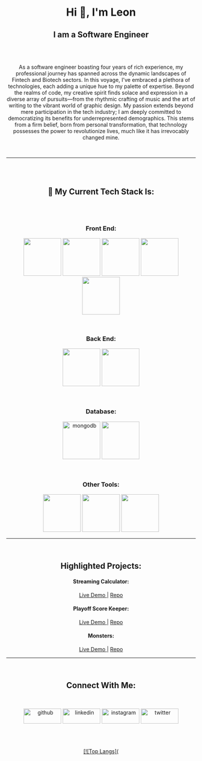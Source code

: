 <!-- Header and Description -->

<center><h1>Hi 👋, I'm Leon</h1></center>

<center><h2>I am a Software Engineer</h2></center>

<br>
<br>
<center><p>As a software engineer boasting four years of rich experience, my professional journey has spanned across the dynamic landscapes of Fintech and Biotech sectors. In this voyage, I've embraced a plethora of technologies, each adding a unique hue to my palette of expertise. Beyond the realms of code, my creative spirit finds solace and expression in a diverse array of pursuits—from the rhythmic crafting of music and the art of writing to the vibrant world of graphic design. My passion extends beyond mere participation in the tech industry; I am deeply committed to democratizing its benefits for underrepresented demographics. This stems from a firm belief, born from personal transformation, that technology possesses the power to revolutionize lives, much like it has irrevocably changed mine.</p></center>
<br>

---

<!-- Tools and Tech -->

<br>
<br>
<center> <h2>🚀 My Current Tech Stack Is:</h2></center>
<br>
<br>
<center><h3>Front End:</h3></center>
<p align="center">
  <a href="https://www.w3.org/html/" target="_blank"><img src="https://img.icons8.com/color/48/000000/html-5.png" width="100"/></a> 
  <a href="https://www.w3schools.com/css/" target="_blank"><img src="https://img.icons8.com/color/48/000000/css3.png" width="100"/></a> 
  <a href="https://www.javascript.com/" target="_blank"><img src="https://img.icons8.com/color/48/000000/javascript.png" width="100"/></a> 
  <a href="https://www.typescriptlang.org/" target="_blank"><img src="https://img.icons8.com/color/48/000000/typescript.png" width="100"/></a>
  <a href="https://reactjs.org/" target="_blank"> <img src="https://img.icons8.com/color/48/000000/react-native.png" width="100"/></a>
</p>
<br>
<center><h3>Back End:</h3></center>
<p align="center">
  <img src="https://img.icons8.com/color/48/000000/nodejs.png" width="100" style="display: inline;"/> 
  <img src="https://img.icons8.com/color/48/000000/nestjs.png" width="100" style="display: inline;"/>
</p>
<br>
  <center><h3>Database:</h3></center>
  <p align="center">
  <img src="https://img.icons8.com/color/48/000000/mongodb.png" alt="mongodb" width="100" height="100" style="display: inline;"/> 
  <img src="https://img.icons8.com/color/48/000000/mysql.png" width="100" style="display: inline;"/>  
  </p>
  <br>
  <center><h3>Other Tools:</h3></center>
  <p align="center">
  <img src="https://img.icons8.com/color/48/000000/git.png" width="100" style="display: inline;"/>
  <img src="https://img.icons8.com/color/48/000000/graphql.png" width="100" style="display: inline;"/>
  <img src="https://img.icons8.com/color/48/000000/jira.png" width="100" style="display: inline;" />
</p>

---  

<!-- Projects -->

<br>
<p>
<center><h2> Highlighted Projects:</h2></center>

<center><p><h4>Streaming Calculator:</h4><a href="https://leonnoirsr.github.io/Streaming-Calculator/"> Live Demo </a>  | <a href="https://github.com/Leonnoirsr/Streaming-Calculator"> Repo</a></center>

<center><p><h4>Playoff Score Keeper:</h4><a href="https://leonnoirsr.github.io/playoffs-score-keeper/"> Live Demo </a>  | <a href="https://github.com/Leonnoirsr/playoffs-score-keeper"> Repo </a></center>

<center><p><h4>Monsters:</h4><a href="https://leonnoirsr.github.io/monsters/"> Live Demo </a>  | <a href="https://github.com/Leonnoirsr/monsters"> Repo </a></center>
</p>


---

<!-- Connect & Misc -->

<br>

<center><h2> Connect With Me:</h2></center>
<br>
<p align="center">
<a href="https://github.com/leonnoirsr" 

[<img src='https://cdn.jsdelivr.net/npm/simple-icons@3.0.1/icons/github.svg' alt='github' height='40' width='100'>](https://github.com/leonnoirsr)  [<img src='https://cdn.jsdelivr.net/npm/simple-icons@3.0.1/icons/linkedin.svg' alt='linkedin' height='40' width='100'>](https://www.linkedin.com/in/leonnoirsr/)  [<img src='https://cdn.jsdelivr.net/npm/simple-icons@3.0.1/icons/instagram.svg' alt='instagram' height='40' width='100'>](https://www.instagram.com/leonnoirsr/)  [<img src='https://cdn.jsdelivr.net/npm/simple-icons@3.0.1/icons/twitter.svg' alt='twitter' height='40' width='100'>](https://twitter.com/leonnoirsr)  

<br> 
<br>

<p align="center">
<a href="https://github.com/anuraghazra/github-readme-stats" 

[![Top Langs](
